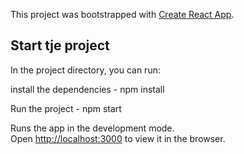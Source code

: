 This project was bootstrapped with [Create React App](https://github.com/facebook/create-react-app).

## Start tje project

In the project directory, you can run:

install the dependencies - npm install

Run the project - npm start



Runs the app in the development mode.<br>
Open [http://localhost:3000](http://localhost:3000) to view it in the browser.

